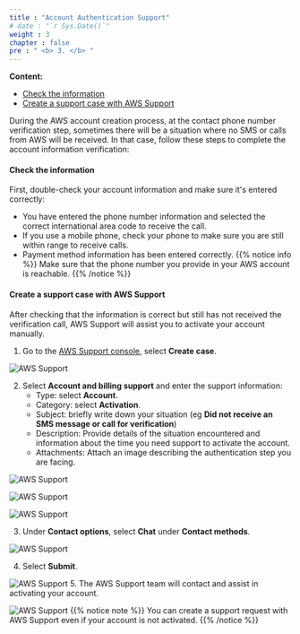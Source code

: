 ```yaml
---
title : "Account Authentication Support"
# date : "`r Sys.Date()`"
weight : 3
chapter : false
pre : " <b> 3. </b> "
---
```


**Content:**
- [Check the information](#check-the-information)
- [Create a support case with AWS Support](#create-a-support-case-with-aws-support)

During the AWS account creation process, at the contact phone number verification step, sometimes there will be a situation where no SMS or calls from AWS will be received. In that case, follow these steps to complete the account information verification:

#### Check the information

First, double-check your account information and make sure it's entered correctly:
- You have entered the phone number information and selected the correct international area code to receive the call.
- If you use a mobile phone, check your phone to make sure you are still within range to receive calls.
- Payment method information has been entered correctly.
{{% notice info %}}
Make sure that the phone number you provide in your AWS account is reachable.
{{% /notice %}}

#### Create a support case with AWS Support

After checking that the information is correct but still has not received the verification call, AWS Support will assist you to activate your account manually.

1. Go to the [AWS Support console](https://aws.amazon.com/support/), select **Create case**.

![AWS Support](/images/4/0001.png?featherlight=false&width=90pc)

2. Select **Account and billing support** and enter the support information:
   - Type: select **Account**.
   - Category: select **Activation**.
   - Subject: briefly write down your situation (eg **Did not receive an SMS message or call for verification**)
   - Description: Provide details of the situation encountered and information about the time you need support to activate the account.
   - Attachments: Attach an image describing the authentication step you are facing.

![AWS Support](/images/4/0002.png?featherlight=false&width=90pc)

![AWS Support](/images/4/0003.png?featherlight=false&width=90pc)

![AWS Support](/images/4/0004.png?featherlight=false&width=90pc)

3. Under **Contact options**, select **Chat** under **Contact methods**.

![AWS Support](/images/4/0005.png?featherlight=false&width=90pc)

4. Select **Submit**.

![AWS Support](/images/4/0006.png?featherlight=false&width=90pc)
5. The AWS Support team will contact and assist in activating your account.

![AWS Support](/images/4/0007.png?featherlight=false&width=90pc)
{{% notice note %}}
You can create a support request with AWS Support even if your account is not activated.
{{% /notice %}}